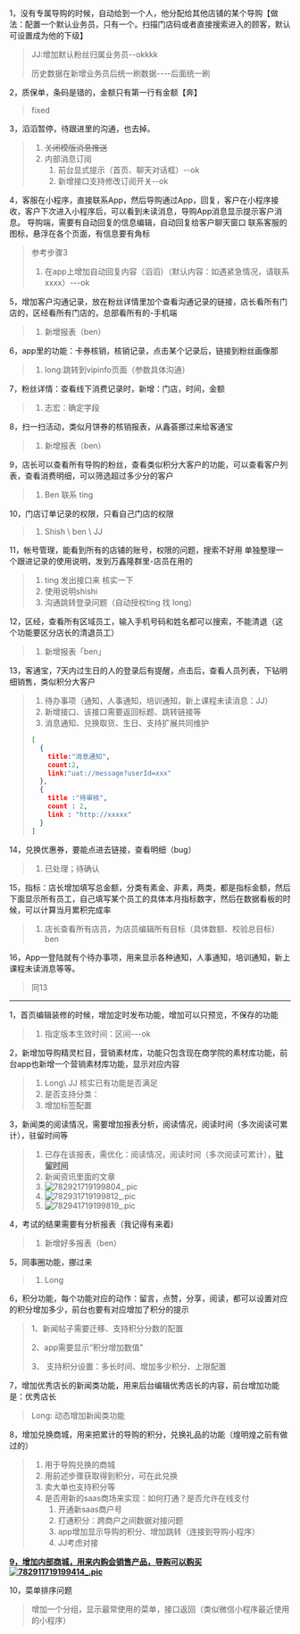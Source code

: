 1，没有专属导购的时候，自动给到一个人，他分配给其他店铺的某个导购【做法：配置一个默认业务员，只有一个。扫描门店码或者直接搜索进入的顾客，默认可设置成为他的下级】

> JJ:增加默认粉丝归属业务员--okkkk
>
> 历史数据在新增业务员后统一刷数据----后面统一刷

2，质保单，条码是错的，金额只有第一行有金额【奔】

> fixed

3，滔滔暂停，待跟进里的沟通，也去掉。

> 1. ~~关闭模版消息推送~~
> 2. 内部消息订阅
>    1. 前台显式提示（首页、聊天对话框）--ok
>    2. 新增接口支持修改订阅开关--ok

4，客服在小程序，直接联系App，然后导购通过App，回复，客户在小程序接收，客户下次进入小程序后，可以看到未读消息，导购App消息显示提示客户消息。
导购端，需要有自动回复的信息编辑，自动回复给客户聊天窗口
联系客服的图标，悬浮在各个页面，有信息要有角标

> 参考步骤3
>
> 1. 在app上增加自动回复内容（滔滔）（默认内容：如遇紧急情况，请联系xxxx）---ok

5，增加客户沟通记录，放在粉丝详情里加个查看沟通记录的链接，店长看所有门店的，区经看所有门店的，总部看所有的-手机端

> 1. 新增报表（ben）

6，app里的功能：卡券核销，核销记录，点击某个记录后，链接到粉丝画像那

> 1. long:跳转到vipinfo页面（参数具体沟通）

7，粉丝详情：查看线下消费记录时，新增：门店，时间，金额

> 1. 志宏：确定字段

8，扫一扫活动，类似月饼券的核销报表，从鑫荟挪过来给客通宝

> 1. 新增报表（ben）

9，店长可以查看所有导购的粉丝，查看类似积分大客户的功能，可以查看客户列表，查看消费明细，可以筛选超过多少分的客户

> 1. Ben 联系 ting

10，门店订单记录的权限，只看自己门店的权限

> 1. Shish \ ben \ JJ

11，帐号管理，能看到所有的店铺的账号，权限的问题，搜索不好用
单独整理一个跟进记录的使用说明，发到万鑫隆群里-店员在用的

> 1. ting 发出接口来 核实一下
> 2. 使用说明shishi
> 3. 沟通跳转登录问题（自动授权ting 找 long）

12，区经，查看所有区域员工，输入手机号码和姓名都可以搜索，不能清退（这个功能要区分店长的清退员工）

> 1. 新增报表「ben」

13，客通宝，7天内过生日的人的登录后有提醒，点击后，查看人员列表，下钻明细销售，类似积分大客户

> 1. 待办事项（通知，人事通知，培训通知，新上课程未读消息：JJ）
> 2. 新增接口、该接口需要返回标题、跳转链接等
> 3. 消息通知、兑换取货、生日、支持扩展共同维护
>
> ```json
> [
>   {
>     title:"消息通知",
>     count:2,
>     link:"uat://message?userId=xxx"
>   },
>   {
>     title :"待审核",
>     count : 2,
>     link : "http://xxxxx"
>   }
> ]
> ```
>
> 

14，兑换优惠券，要能点进去链接，查看明细（bug）

> 1. 已处理；待确认

15，指标：店长增加填写总金额，分类有素金、非素，两类，都是指标金额，然后下面显示所有员工，自己填写某个员工的具体本月指标数字，然后在数据看板的时候，可以计算当月累积完成率

> 1. 店长查看所有店员，为店员编辑所有目标（具体数额、校验总目标）ben

16，App一登陆就有个待办事项，用来显示各种通知，人事通知，培训通知，新上课程未读消息等等。

> 同13

---

1，首页编辑装修的时候，增加定时发布功能，增加可以只预览，不保存的功能

> 1. 指定版本生效时间：区间---ok

2，新增加导购精灵栏目，营销素材库，功能只包含现在商学院的素材库功能，前台app也新增一个营销素材库功能，显示对应内容

> 1. Long\ JJ 核实已有功能是否满足
> 2. 是否支持分类：
> 3. 增加标签配置

3，新闻类的阅读情况，需要增加报表分析，阅读情况，阅读时间（多次阅读可累计），驻留时间等

> 1. 已存在该报表，需优化：阅读情况，阅读时间（多次阅读可累计），**<u>驻留时间</u>**
> 2. 新闻资讯里面的文章
> 3. ![782921719199804_.pic](https://readme-md.oss-cn-shenzhen.aliyuncs.com/assist/782921719199804_.pic.jpg?x-oss-process=image/resize,w_600/quality,q_80)
> 4. ![782931719199812_.pic](https://readme-md.oss-cn-shenzhen.aliyuncs.com/assist/782931719199812_.pic.jpg?x-oss-process=image/resize,w_500/quality,q_80)
> 5. ![782941719199819_.pic](https://readme-md.oss-cn-shenzhen.aliyuncs.com/assist/782941719199819_.pic.jpg?x-oss-process=image/resize,w_500/quality,q_80)

4，考试的结果需要有分析报表（我记得有来着)

> 1. 新增好多报表（ben）

5，同事圈功能，挪过来

> 1. Long 

6，积分功能，每个功能对应的动作：留言，点赞，分享，阅读，都可以设置对应的积分增加多少，前台也要有对应增加了积分的提示

> 1、新闻帖子需要迁移、支持积分分数的配置
>
> 2、app需要显示“积分增加数值”
>
> 3、 支持积分设置：多长时间、增加多少积分、上限配置

7，增加优秀店长的新闻类功能，用来后台编辑优秀店长的内容，前台增加功能是：优秀店长

> Long: 动态增加新闻类功能

8，增加兑换商城，用来把累计的导购的积分，兑换礼品的功能（煌明煌之前有做过的）

> 1. 用于导购兑换的商城
> 2. 用前述步骤获取得到积分，可在此兑换
> 3. 卖大单也支持积分等
> 4. 是否用新的saas商场来实现：如何打通？是否允许在线支付
>    1. 开通新saas商户号
>    2. 打通积分：跨商户之间数据对接问题
>    3. app增加显示导购的积分、增加跳转（连接到导购小程序）
>    4. JJ考虑对接

**<u>9，增加内部商城，用来内购会销售产品，导购可以购买![782911719199414_.pic](https://readme-md.oss-cn-shenzhen.aliyuncs.com/assist/782911719199414_.pic.jpg?x-oss-process=image/resize,w_100/quality,q_80)</u>**

10，菜单排序问题

> 增加一个分组，显示最常使用的菜单，接口返回（类似微信小程序最近使用的小程序）